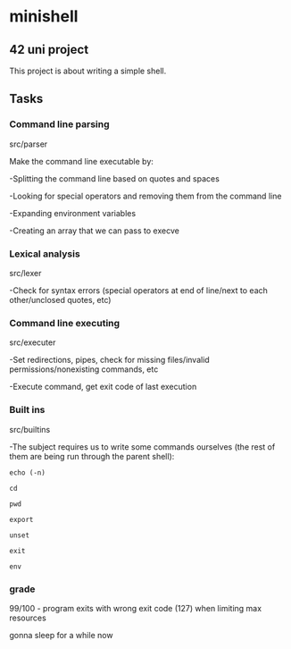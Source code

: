 # minishell

## 42 uni project

This project is about writing a simple shell.

## Tasks

### Command line parsing

src/parser

Make the command line executable by:

  -Splitting the command line based on quotes and spaces
  
  -Looking for special operators and removing them from the command line
  
  -Expanding environment variables
 
  -Creating an array that we can pass to execve

### Lexical analysis

src/lexer

  -Check for syntax errors (special operators at end of line/next to each other/unclosed quotes, etc)

### Command line executing

src/executer

  -Set redirections, pipes, check for missing files/invalid permissions/nonexisting commands, etc
 
  -Execute command, get exit code of last execution

### Built ins

src/builtins

  -The subject requires us to write some commands ourselves (the rest of them are being run through the parent shell):
  
    echo (-n)
    
    cd
    
    pwd
    
    export
    
    unset
    
    exit
    
    env

### grade

99/100 - program exits with wrong exit code (127) when limiting max resources

gonna sleep for a while now
